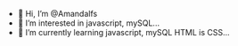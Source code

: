 - 👋 Hi, I’m @Amandalfs
- 👀 I’m interested in javascript, mySQL...
- 🌱 I’m currently learning javascript, mySQL HTML is CSS...

<!---
Amandalfs/Amandalfs is a ✨ special ✨ repository because its `README.md` (this file) appears on your GitHub profile.
You can click the Preview link to take a look at your changes.
--->
